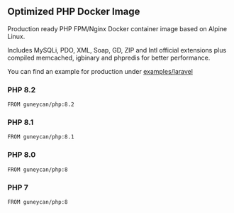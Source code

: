 ## Optimized PHP Docker Image

Production ready PHP FPM/Nginx Docker container image based on Alpine Linux.

Includes MySQLi, PDO, XML, Soap, GD, ZIP and Intl official extensions plus compiled memcached, igbinary and phpredis for better performance.

You can find an example for production under [examples/laravel](https://github.com/gcg/docker-php/blob/master/examples/laravel/readme.md)

### PHP 8.2

```
FROM guneycan/php:8.2
```

### PHP 8.1

```
FROM guneycan/php:8.1
```

### PHP 8.0

```
FROM guneycan/php:8
```

### PHP 7

```
FROM guneycan/php:8
```
